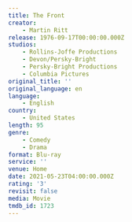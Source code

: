 ```yaml
---
title: The Front
creator:
    - Martin Ritt
release: 1976-09-17T00:00:00.000Z
studios:
    - Rollins-Joffe Productions
    - Devon/Persky-Bright
    - Persky-Bright Productions
    - Columbia Pictures
original_title: ''
original_language: en
language:
    - English
country:
    - United States
length: 95
genre:
    - Comedy
    - Drama
format: Blu-ray
service: ''
venue: Home
date: 2021-05-23T04:00:00.000Z
rating: '3'
revisit: false
media: Movie
tmdb_id: 1723
---
```



